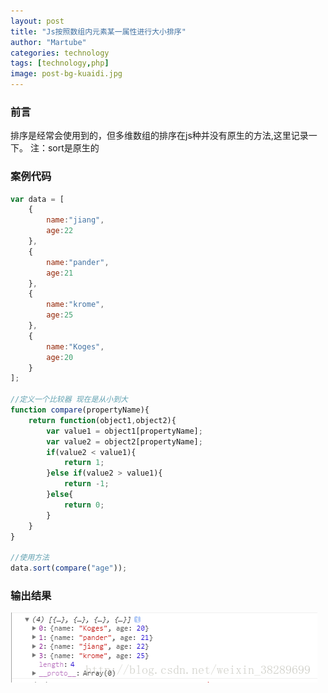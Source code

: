 ```yaml
---
layout: post
title: "Js按照数组内元素某一属性进行大小排序"
author: "Martube"
categories: technology
tags: [technology,php]
image: post-bg-kuaidi.jpg
---
```


### 前言

排序是经常会使用到的，但多维数组的排序在js种并没有原生的方法,这里记录一下。
注：sort是原生的

### 案例代码

```js
var data = [
    {
        name:"jiang",
        age:22
    },
    {
        name:"pander",
        age:21
    },
    {
        name:"krome",
        age:25
    },
    {
        name:"Koges",
        age:20
    }
];

//定义一个比较器 现在是从小到大
function compare(propertyName){
    return function(object1,object2){
        var value1 = object1[propertyName];
        var value2 = object2[propertyName];
        if(value2 < value1){
            return 1;
        }else if(value2 > value1){
            return -1;
        }else{
            return 0;
        }
    }
}

//使用方法
data.sort(compare("age"));
```
### 输出结果

![输出结果-升序](/assets/img/technology/20190731ep1.png)









